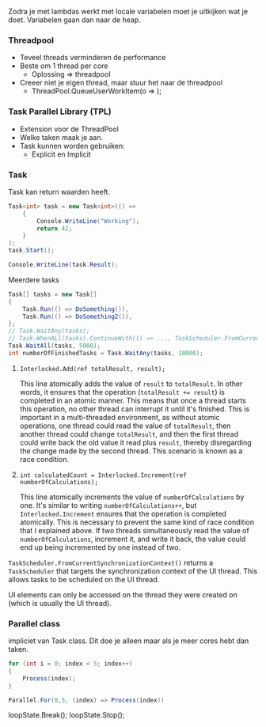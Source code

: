 Zodra je met lambdas werkt met locale variabelen moet je uitkijken wat je doet. Variabelen gaan dan naar de heap.

### Threadpool
- Teveel threads verminderen de performance
- Beste om 1 thread per core
	-  Oplossing => threadpool
- Creeer niet je eigen thread, maar stuur het naar de threadpool
	- ThreadPool.QueueUserWorkItem(o => );


### Task Parallel Library (TPL)
- Extension voor de ThreadPool
- Welke taken maak je aan.
- Task kunnen worden gebruiken:
	- Explicit en Implicit

### Task
Task kan return waarden heeft.
```cs
Task<int> task = new Task<int>(() =>
	{
		Console.WriteLine("Working");
		return 42;
	}
);
task.Start();

Console.WriteLine(task.Result);
```

Meerdere tasks
```cs
Task[] tasks = new Task[] 
{ 
	Task.Run(() => DoSomething()),
	Task.Run(() => DoSomething2()), 
}; 
// Task.WaitAny(tasks);
// Task.WhenALl(tasks).ContinueWith(() => ..., TaskScheduler.FromCurrentSynchronizationContext());
Task.WaitAll(tasks, 5000); 
int numberOfFinishedTasks = Task.WaitAny(tasks, 10000);
```

1. `Interlocked.Add(ref totalResult, result);`
    
    This line atomically adds the value of `result` to `totalResult`. In other words, it ensures that the operation (`totalResult += result`) is completed in an atomic manner. This means that once a thread starts this operation, no other thread can interrupt it until it's finished. This is important in a multi-threaded environment, as without atomic operations, one thread could read the value of `totalResult`, then another thread could change `totalResult`, and then the first thread could write back the old value it read plus `result`, thereby disregarding the change made by the second thread. This scenario is known as a race condition.
    
2. `int calculatedCount = Interlocked.Increment(ref numberOfCalculations);`
    
    This line atomically increments the value of `numberOfCalculations` by one. It's similar to writing `numberOfCalculations++`, but `Interlocked.Increment` ensures that the operation is completed atomically. This is necessary to prevent the same kind of race condition that I explained above. If two threads simultaneously read the value of `numberOfCalculations`, increment it, and write it back, the value could end up being incremented by one instead of two.

`TaskScheduler.FromCurrentSynchronizationContext()` returns a `TaskScheduler` that targets the synchronization context of the UI thread. This allows tasks to be scheduled on the UI thread.

UI elements can only be accessed on the thread they were created on (which is usually the UI thread).

### Parallel class
impliciet van Task class.
Dit doe je alleen maar als je meer cores hebt dan taken.
```cs
for (int i = 0; index < 5; index++)
{
	Process(index);
}

Parallel.For(0,5, (index) => Process(index))
```

loopState.Break();
loopState.Stop();

